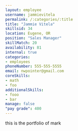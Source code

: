 ```yaml
--- 
layout: employee 
username: jammievitela
permalink: /:categories/:title 
title: "Jammie Vitela" 
skillsid: 34 
location: Eugene, OR
position: "Sales Manager"
skillMatch: 20
availability: 81
internal: true
categories: 
- employees
phoneNumber: 555-555-5555 
email: nwpointer@gmail.com
coreSkills:
- math 
- foo
additionalSkills:
- fooo
- bar
manage: false
"pay grade": 400
---
```


this is the portfolio of mark